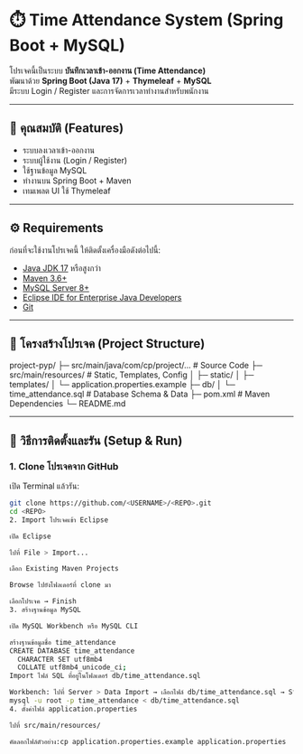 # ⏱️ Time Attendance System (Spring Boot + MySQL)

โปรเจคนี้เป็นระบบ **บันทึกเวลาเข้า-ออกงาน (Time Attendance)**  
พัฒนาด้วย **Spring Boot (Java 17)** + **Thymeleaf** + **MySQL**  
มีระบบ Login / Register และการจัดการเวลาทำงานสำหรับพนักงาน  

---

## 📖 คุณสมบัติ (Features)
- ระบบลงเวลาเข้า-ออกงาน
- ระบบผู้ใช้งาน (Login / Register)
- ใช้ฐานข้อมูล MySQL
- ทำงานบน Spring Boot + Maven
- เทมเพลต UI ใช้ Thymeleaf

---

## ⚙️ Requirements
ก่อนที่จะใช้งานโปรเจคนี้ ให้ติดตั้งเครื่องมือดังต่อไปนี้:

- [Java JDK 17](https://adoptium.net/) หรือสูงกว่า
- [Maven 3.6+](https://maven.apache.org/)
- [MySQL Server 8+](https://dev.mysql.com/downloads/)
- [Eclipse IDE for Enterprise Java Developers](https://www.eclipse.org/downloads/)
- [Git](https://git-scm.com/)

---

## 📂 โครงสร้างโปรเจค (Project Structure)
project-pyp/
├─ src/main/java/com/cp/project/... # Source Code
├─ src/main/resources/ # Static, Templates, Config
│ ├─ static/
│ ├─ templates/
│ └─ application.properties.example
├─ db/
│ └─ time_attendance.sql # Database Schema & Data
├─ pom.xml # Maven Dependencies
└─ README.md

---

## 🚀 วิธีการติดตั้งและรัน (Setup & Run)

### 1. Clone โปรเจคจาก GitHub
เปิด Terminal แล้วรัน:
```bash
git clone https://github.com/<USERNAME>/<REPO>.git
cd <REPO>
2. Import โปรเจคเข้า Eclipse

เปิด Eclipse

ไปที่ File > Import...

เลือก Existing Maven Projects

Browse ไปยังโฟลเดอร์ที่ clone มา

เลือกโปรเจค → Finish
3. สร้างฐานข้อมูล MySQL

เปิด MySQL Workbench หรือ MySQL CLI

สร้างฐานข้อมูลชื่อ time_attendance
CREATE DATABASE time_attendance
  CHARACTER SET utf8mb4
  COLLATE utf8mb4_unicode_ci;
Import ไฟล์ SQL ที่อยู่ในโฟลเดอร์ db/time_attendance.sql

Workbench: ไปที่ Server > Data Import → เลือกไฟล์ db/time_attendance.sql → Start Import
mysql -u root -p time_attendance < db/time_attendance.sql
4. ตั้งค่าไฟล์ application.properties

ไปที่ src/main/resources/

คัดลอกไฟล์ตัวอย่าง:cp application.properties.example application.properties
